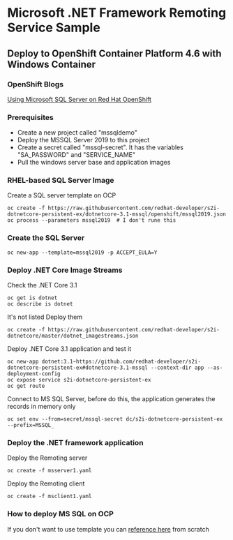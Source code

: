 # Microsoft .NET Framework Remoting Service Sample
## Deploy to OpenShift Container Platform 4.6 with Windows Container

### OpenShift Blogs
[Using Microsoft SQL Server on Red Hat OpenShift](https://developers.redhat.com/blog/2020/10/27/using-microsoft-sql-server-on-red-hat-openshift/)

### Prerequisites
- Create a new project called "mssqldemo"
- Deploy the MSSQL Server 2019 to this project
- Create a secret called "mssql-secret". It has the variables "SA_PASSWORD" and "SERVICE_NAME"
- Pull the windows server base and application images

### RHEL-based SQL Server Image
Create a SQL server template on OCP
```
oc create -f https://raw.githubusercontent.com/redhat-developer/s2i-dotnetcore-persistent-ex/dotnetcore-3.1-mssql/openshift/mssql2019.json
oc process --parameters mssql2019  # I don't rune this
```

### Create the SQL Server
```
oc new-app --template=mssql2019 -p ACCEPT_EULA=Y
```

### Deploy .NET Core Image Streams
Check the .NET Core 3.1
```
oc get is dotnet
oc describe is dotnet
```
It's not listed
Deploy them
```
oc create -f https://raw.githubusercontent.com/redhat-developer/s2i-dotnetcore/master/dotnet_imagestreams.json
```
Deploy .NET Core 3.1 application and test it
```
oc new-app dotnet:3.1~https://github.com/redhat-developer/s2i-dotnetcore-persistent-ex#dotnetcore-3.1-mssql --context-dir app --as-deployment-config
oc expose service s2i-dotnetcore-persistent-ex
oc get route
```
Connect to MS SQL Server, before do this, the application generates the records in memory only
```
oc set env --from=secret/mssql-secret dc/s2i-dotnetcore-persistent-ex --prefix=MSSQL_
```

### Deploy the .NET framework application
Deploy the Remoting server
```
oc create -f msserver1.yaml
```

Deploy the Remoting client
```
oc create -f msclient1.yaml
```


### How to deploy MS SQL on OCP
If you don't want to use template you can [reference here](https://github.com/johwes/sqlworkshops-sqlonopenshift) from scratch
